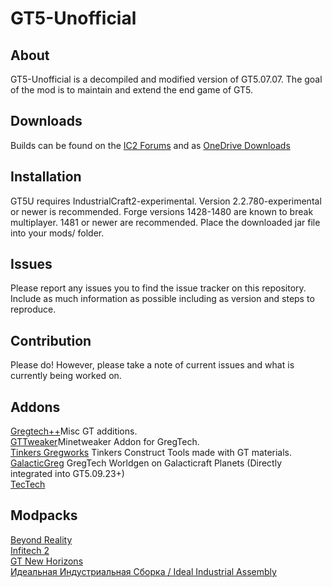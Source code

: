 GT5-Unofficial
===

## About

GT5-Unofficial is a decompiled and modified version of GT5.07.07. The goal of the mod is to maintain and extend the end game of GT5.

## Downloads

Builds can be found on the [IC2 Forums](http://forum.industrial-craft.net/index.php?page=Thread&threadID=11488)
and as [OneDrive Downloads](http://1drv.ms/1L4h4gC)

## Installation

GT5U requires IndustrialCraft2-experimental. Version 2.2.780-experimental or newer is recommended.
Forge versions 1428-1480 are known to break multiplayer. 1481 or newer are recommended.
Place the downloaded jar file into your mods/ folder.

## Issues

Please report any issues you to find the issue tracker on this repository. Include as much information as possible including as version and steps to reproduce.

## Contribution

Please do! However, please take a note of current issues and what is currently being worked on.

## Addons

[Gregtech++](https://forum.industrial-craft.net/thread/13325-gt5u-1-7-10-gregtech-add-s-many-new-machines-multiblocks-general-xmod-compat-wit/)Misc GT additions.<br />
[GTTweaker](https://forum.industrial-craft.net/thread/11353-gt-5-09-minetweaker-3-10-addon-addon-version-1-6-1-adding-custom-recipes-for-all/)Minetweaker Addon for GregTech.<br />
[Tinkers Gregworks](https://github.com/Vexatos/TinkersGregworks) Tinkers Construct Tools made with GT materials.<br />
[GalacticGreg](https://forum.industrial-craft.net/thread/11039-gregtech-addon-addon-galacticgreg-1-9-gregtech-oregen-on-galacticraft-planets/)  GregTech Worldgen on Galacticraft Planets (Directly integrated into GT5.09.23+)<br />
[TecTech](https://github.com/Technus/TecTech)<br />

## Modpacks

[Beyond Reality](https://www.atlauncher.com/pack/BeyondReality)<br />
[Infitech 2](https://forum.feed-the-beast.com/threads/1-7-10-listed-infitech-2-modpack-v3-2-21-hqm-gregtech-balanced-hard-mode-modpack.50185/)<br />
[GT New Horizons](https://www.technicpack.net/modpack/mcnewhorizons.677387)<br />
[Идеальная Индустриальная Сборка / Ideal Industrial Assembly](http://sapientmail.wixsite.com/minecraft)<br />